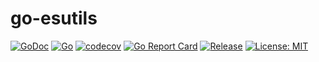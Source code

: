 # go-esutils

<p>
  <a href="https://godoc.org/github.com/wubin1989/go-esutils"><img src="https://godoc.org/github.com/wubin1989/go-esutils?status.png" alt="GoDoc"></a>
  <a href="https://github.com/wubin1989/go-esutils/actions/workflows/go.yml"><img src="https://github.com/wubin1989/go-esutils/actions/workflows/go.yml/badge.svg?branch=v1.x" alt="Go"></a>
  <a href="https://codecov.io/gh/wubin1989/go-esutils/branch/v1.x"><img src="https://codecov.io/gh/wubin1989/go-esutils/branch/v1.x/graph/badge.svg?token=QRLPRAX885" alt="codecov"></a>
  <a href="https://goreportcard.com/report/github.com/wubin1989/go-esutils"><img src="https://goreportcard.com/badge/github.com/wubin1989/go-esutils" alt="Go Report Card"></a>
  <a href="https://github.com/wubin1989/go-esutils"><img src="https://img.shields.io/github/v/release/wubin1989/go-esutils?style=flat-square" alt="Release"></a>
  <a href="https://opensource.org/licenses/MIT"><img src="https://img.shields.io/badge/License-MIT-yellow.svg" alt="License: MIT"></a>
</p>
<br/>
